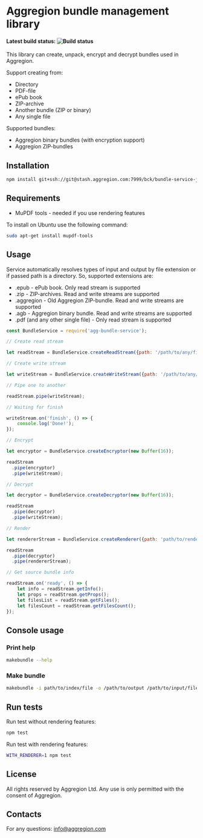 # Aggregion bundle management library

#### Latest build status: ![Build status](https://bamboo.aggregion.com/plugins/servlet/buildStatusImage/AG-BS)

This library can create, unpack, encrypt and decrypt bundles used in Aggregion.

Support creating from:
* Directory
* PDF-file
* ePub book
* ZIP-archive
* Another bundle (ZIP or binary)
* Any single file

Supported bundles:
* Aggregion binary bundles (with encryption support)
* Aggregion ZIP-bundles

## Installation

```bash
npm install git+ssh://git@stash.aggregion.com:7999/bck/bundle-service-js.git --save
```

## Requirements

* MuPDF tools - needed if you use rendering features

To install on Ubuntu use the following command:

```bash
sudo apt-get install mupdf-tools
```
## Usage


Service automatically resolves types of input and output by file extension or if passed path is a directory. So, supported extensions are:

* .epub - ePub book. Only read stream is supported
* .zip - ZIP-archives. Read and write streams are supported
* .aggregion - Old Aggregion ZIP-bundle. Read and write streams are supported
* .agb - Aggregion binary bundle. Read and write streams are supported
* .pdf (and any other single file) - Only read stream is supported

```javascript
const BundleService = require('agg-bundle-service');

// Create read stream

let readStream = BundleService.createReadStream({path: '/path/to/any/file/or/directory/example.epub'});

// Create write stream

let writeStream = BundleService.createWriteStream({path: '/path/to/any/file/example.agb', info: {someInfoToMix: 'info'}});

// Pipe one to another

readStream.pipe(writeStream);

// Waiting for finish

writeStream.on('finish', () => {
    console.log('Done!');
});

// Encrypt

let encryptor = BundleService.createEncryptor(new Buffer(16));

readStream
  .pipe(encryptor)
  .pipe(writeStream);

// Decrypt

let decryptor = BundleService.createDecryptor(new Buffer(16));

readStream
  .pipe(decryptor)
  .pipe(writeStream);

// Render

let rendererStream = BundleService.createRenderer({path: 'path/to/render.pdf', pages: [1, 2, '3-10']});

readStream
  .pipe(decryptor)
  .pipe(rendererStream);

// Get source bundle info

readStream.on('ready', () => {
    let info = readStream.getInfo();
    let props = readStream.getProps();
    let filesList = readStream.getFiles();
    let filesCount = readStream.getFilesCount();
});

```
## Console usage

### Print help

```bash
makebundle --help
```
### Make bundle

```bash
makebundle -i path/to/index/file -o /path/to/output /path/to/input/file/or/directory
```

## Run tests

Run test without rendering features:
```bash
npm test
```

Run test with rendering features:
```bash
WITH_RENDERER=1 npm test
```

## License

All rights reserved by Aggregion Ltd. Any use is only permitted with the consent of Aggregion.

## Contacts

For any questions: info@aggregion.com
